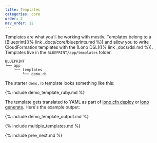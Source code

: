 ```yaml
---
title: Templates
categories: core
order: 2
nav_order: 12
---
```


Templates are what you'll be working with mostly.  Templates belong to a [Blueprint]({% link _docs/core/blueprints.md %}) and allow you to write CloudFormation templates with the [Lono DSL]({% link _docs/dsl.md %}).  Templates live in the `BLUEPRINT/app/templates` folder.

    BLUEPRINT
    └── app
        └── templates
            └── demo.rb

The starter `demo.rb` template looks something like this:

{% include demo_template_ruby.md %}

The template gets translated to YAML as part of [lono cfn deploy](/reference/lono-cfn-deploy/) or [lono generate](/reference/lono-generate/).  Here's the example output:

{% include demo_template_output.md %}

{% include multiple_templates.md %}

{% include prev_next.md %}
